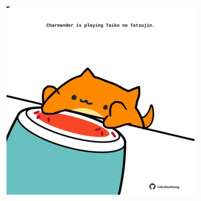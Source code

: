 <!-- built at 12/10/2021, 17:10:09 UTC -->
<p align="center">
  <img width="500" height="500" src="./ReadmeImage.svg">
</p>
